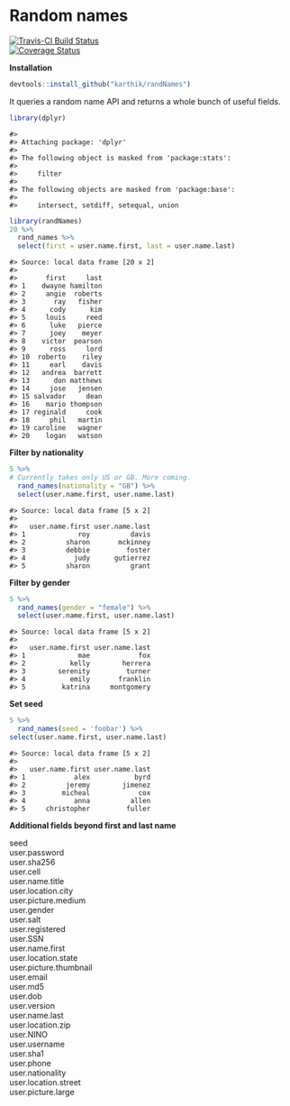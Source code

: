 
# Random names

[![Travis-CI Build Status](https://travis-ci.org/karthik/randNames.png?branch=master)](https://travis-ci.org/karthik/randNames)  
[![Coverage Status](https://coveralls.io/repos/karthik/randNames/badge.svg)](https://coveralls.io/r/karthik/randNames)



**Installation**


```r
devtools::install_github("karthik/randNames")
```

It queries a random name API and returns a whole bunch of useful fields. 


```r
library(dplyr)
```

```
#> 
#> Attaching package: 'dplyr'
#> 
#> The following object is masked from 'package:stats':
#> 
#>     filter
#> 
#> The following objects are masked from 'package:base':
#> 
#>     intersect, setdiff, setequal, union
```

```r
library(randNames)
20 %>%
  rand_names %>%
  select(first = user.name.first, last = user.name.last)
```

```
#> Source: local data frame [20 x 2]
#> 
#>       first     last
#> 1    dwayne hamilton
#> 2     angie  roberts
#> 3       ray   fisher
#> 4      cody      kim
#> 5     louis     reed
#> 6      luke   pierce
#> 7      joey    meyer
#> 8    victor  pearson
#> 9      ross     lord
#> 10  roberto    riley
#> 11     earl    davis
#> 12   andrea  barrett
#> 13      don matthews
#> 14     jose   jensen
#> 15 salvador     dean
#> 16    mario thompson
#> 17 reginald     cook
#> 18     phil   martin
#> 19 caroline   wagner
#> 20    logan   watson
```

__Filter by nationality__


```r
5 %>% 
# Currently takes only US or GB. More coming.
  rand_names(nationality = "GB") %>%  
  select(user.name.first, user.name.last)
```

```
#> Source: local data frame [5 x 2]
#> 
#>   user.name.first user.name.last
#> 1             roy          davis
#> 2          sharon       mckinney
#> 3          debbie         foster
#> 4            judy      gutierrez
#> 5          sharon          grant
```

__Filter by gender__


```r
5 %>% 
  rand_names(gender = "female") %>% 
  select(user.name.first, user.name.last)
```

```
#> Source: local data frame [5 x 2]
#> 
#>   user.name.first user.name.last
#> 1             mae            fox
#> 2           kelly        herrera
#> 3        serenity         turner
#> 4           emily       franklin
#> 5         katrina     montgomery
```


__Set seed__


```r
5 %>% 
  rand_names(seed = 'foobar') %>% 
select(user.name.first, user.name.last)
```

```
#> Source: local data frame [5 x 2]
#> 
#>   user.name.first user.name.last
#> 1            alex           byrd
#> 2          jeremy        jimenez
#> 3         micheal            cox
#> 4            anna          allen
#> 5     christopher         fuller
```

__Additional fields beyond first and last name__


seed  
user.password  
user.sha256  
user.cell  
user.name.title  
user.location.city  
user.picture.medium  
user.gender  
user.salt  
user.registered  
user.SSN  
user.name.first  
user.location.state  
user.picture.thumbnail  
user.email  
user.md5  
user.dob  
user.version  
user.name.last  
user.location.zip  
user.NINO  
user.username  
user.sha1  
user.phone  
user.nationality  
user.location.street  
user.picture.large  
